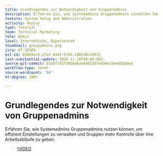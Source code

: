 ```yaml
---
title: Grundlegendes zur Notwendigkeit von Gruppenadmins
description: Erfahren Sie, wie Systemadmins Gruppenadmins einsetzen können, um die Einstellungen von [!DNL Workfront] beizubehalten und gleichzeitig Gruppen mehr Kontrolle über ihre Arbeit zu geben.
feature: System Setup and Administration
activity: deploy
type: Tutorial
team: Technical Marketing
role: Admin
level: Intermediate, Experienced
thumbnail: groupadmins.png
jira: KT-10103
exl-id: 03060ac6-27af-4442-9705-1882d8c55012
last-substantial-update: 2024-11-20T00:00:00Z
source-git-commit: b330f75bfd45bd6ae6402307eb56e154e6b268e3
workflow-type: tm+mt
source-wordcount: '54'
ht-degree: 100%

---
```


# Grundlegendes zur Notwendigkeit von Gruppenadmins

Erfahren Sie, wie Systemadmins Gruppenadmins nutzen können, um effizient Einstellungen zu verwalten und Gruppen mehr Kontrolle über ihre Arbeitsabläufe zu geben.

>[!VIDEO](https://video.tv.adobe.com/v/3439323/?quality=12&learn=on&enablevpops)


